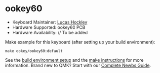 # ookey60

* Keyboard Maintainer: [Lucas Hockley](https://github.com/lucashockley)
* Hardware Supported: ookey60 PCB
* Hardware Availability: // To be added

Make example for this keyboard (after setting up your build environment):

    make ookey/ookey60:default

See the [build environment setup](https://docs.qmk.fm/#/getting_started_build_tools) and the [make instructions](https://docs.qmk.fm/#/getting_started_make_guide) for more information. Brand new to QMK? Start with our [Complete Newbs Guide](https://docs.qmk.fm/#/newbs).
